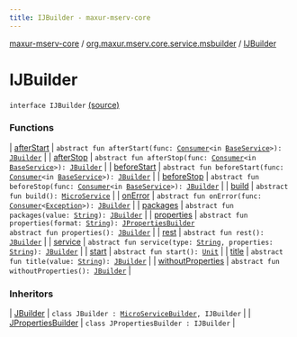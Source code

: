 ```yaml
---
title: IJBuilder - maxur-mserv-core
---
```


[maxur-mserv-core](../../index.html) / [org.maxur.mserv.core.service.msbuilder](../index.html) / [IJBuilder](.)

# IJBuilder

`interface IJBuilder` [(source)](https://github.com/myunusov/maxur-mserv/tree/master/maxur-mserv-core/src/main/kotlin/org/maxur/mserv/core/service/msbuilder/Java.kt#L16)

### Functions

| [afterStart](after-start.html) | `abstract fun afterStart(func: `[`Consumer`](http://docs.oracle.com/javase/8/docs/api/java/util/function/Consumer.html)`<in `[`BaseService`](../../org.maxur.mserv.core.domain/-base-service/index.html)`>): `[`JBuilder`](../-j-builder/index.html) |
| [afterStop](after-stop.html) | `abstract fun afterStop(func: `[`Consumer`](http://docs.oracle.com/javase/8/docs/api/java/util/function/Consumer.html)`<in `[`BaseService`](../../org.maxur.mserv.core.domain/-base-service/index.html)`>): `[`JBuilder`](../-j-builder/index.html) |
| [beforeStart](before-start.html) | `abstract fun beforeStart(func: `[`Consumer`](http://docs.oracle.com/javase/8/docs/api/java/util/function/Consumer.html)`<in `[`BaseService`](../../org.maxur.mserv.core.domain/-base-service/index.html)`>): `[`JBuilder`](../-j-builder/index.html) |
| [beforeStop](before-stop.html) | `abstract fun beforeStop(func: `[`Consumer`](http://docs.oracle.com/javase/8/docs/api/java/util/function/Consumer.html)`<in `[`BaseService`](../../org.maxur.mserv.core.domain/-base-service/index.html)`>): `[`JBuilder`](../-j-builder/index.html) |
| [build](build.html) | `abstract fun build(): `[`MicroService`](../../org.maxur.mserv.core/-micro-service/index.html) |
| [onError](on-error.html) | `abstract fun onError(func: `[`Consumer`](http://docs.oracle.com/javase/8/docs/api/java/util/function/Consumer.html)`<`[`Exception`](https://kotlinlang.org/api/latest/jvm/stdlib/kotlin/-exception/index.html)`>): `[`JBuilder`](../-j-builder/index.html) |
| [packages](packages.html) | `abstract fun packages(value: `[`String`](https://kotlinlang.org/api/latest/jvm/stdlib/kotlin/-string/index.html)`): `[`JBuilder`](../-j-builder/index.html) |
| [properties](properties.html) | `abstract fun properties(format: `[`String`](https://kotlinlang.org/api/latest/jvm/stdlib/kotlin/-string/index.html)`): `[`JPropertiesBuilder`](../-j-properties-builder/index.html)<br>`abstract fun properties(): `[`JBuilder`](../-j-builder/index.html) |
| [rest](rest.html) | `abstract fun rest(): `[`JBuilder`](../-j-builder/index.html) |
| [service](service.html) | `abstract fun service(type: `[`String`](https://kotlinlang.org/api/latest/jvm/stdlib/kotlin/-string/index.html)`, properties: `[`String`](https://kotlinlang.org/api/latest/jvm/stdlib/kotlin/-string/index.html)`): `[`JBuilder`](../-j-builder/index.html) |
| [start](start.html) | `abstract fun start(): `[`Unit`](https://kotlinlang.org/api/latest/jvm/stdlib/kotlin/-unit/index.html) |
| [title](title.html) | `abstract fun title(value: `[`String`](https://kotlinlang.org/api/latest/jvm/stdlib/kotlin/-string/index.html)`): `[`JBuilder`](../-j-builder/index.html) |
| [withoutProperties](without-properties.html) | `abstract fun withoutProperties(): `[`JBuilder`](../-j-builder/index.html) |

### Inheritors

| [JBuilder](../-j-builder/index.html) | `class JBuilder : `[`MicroServiceBuilder`](../-micro-service-builder/index.html)`, IJBuilder` |
| [JPropertiesBuilder](../-j-properties-builder/index.html) | `class JPropertiesBuilder : IJBuilder` |


